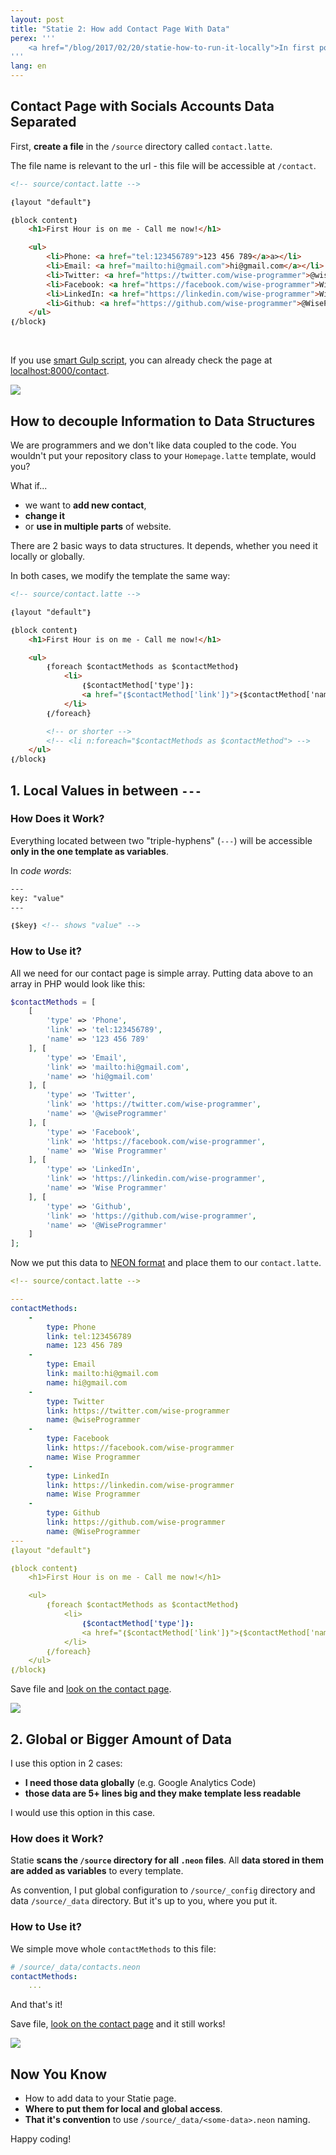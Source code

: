 ```yaml
---
layout: post
title: "Statie 2: How add Contact Page With Data"
perex: '''
    <a href="/blog/2017/02/20/statie-how-to-run-it-locally">In first post about Statie</a> you generated simple index with layout. Today we look on first semi-dynamic feature: <strong>data structures</strong>.
'''
lang: en
---
```


## Contact Page with Socials Accounts Data Separated

First, **create a file** in the `/source` directory called `contact.latte`.

The file name is relevant to the url - this file will be accessible at `/contact`.


```html
<!-- source/contact.latte -->

❴layout "default"❵

❴block content❵
    <h1>First Hour is on me - Call me now!</h1>

    <ul>
        <li>Phone: <a href="tel:123456789">123 456 789</a>a></li>
        <li>Email: <a href="mailto:hi@gmail.com">hi@gmail.com</a></li>
        <li>Twitter: <a href="https://twitter.com/wise-programmer">@wiseProgrammer</a></li>
        <li>Facebook: <a href="https://facebook.com/wise-programmer">Wise Programmer</a></li>
        <li>LinkedIn: <a href="https://linkedin.com/wise-programmer">Wise Programmer</a></li>
        <li>Github: <a href="https://github.com/wise-programmer">@WiseProgrammer</a></li>
    </ul>
❴/block❵
```

<br>

If you use [smart Gulp script](/blog/2017/02/20/statie-how-to-run-it-locally#minitip-use-gulp-work-for-you), you can already check the page at [localhost:8000/contact](http://localhost:8000/contact).

<div class="text-center">
    <img src="/../../../../assets/images/posts/2017/statie-2/statie-contact.png" class="thumbnail">
</div>


## How to decouple Information to Data Structures

We are programmers and we don't like data coupled to the code. You wouldn't put your repository class to your `Homepage.latte` template, would you?

What if...

- we want to **add new contact**,
- **change it**
- or **use in multiple parts** of website.

There are 2 basic ways to data structures. It depends, whether you need it locally or globally.

In both cases, we modify the template the same way:



```html
<!-- source/contact.latte -->

❴layout "default"❵

❴block content❵
    <h1>First Hour is on me - Call me now!</h1>

    <ul>
        ❴foreach $contactMethods as $contactMethod❵
            <li>
                ❴$contactMethod['type']❵:
                <a href="❴$contactMethod['link']❵">❴$contactMethod['name']❵</a>
            </li>
        ❴/foreach}

        <!-- or shorter -->
        <!-- <li n:foreach="$contactMethods as $contactMethod"> -->
    </ul>
❴/block❵
```

## 1. Local Values in between `---`

### How Does it Work?

Everything located between two "triple-hyphens" (`---`) will be accessible **only in the one template as variables**.

In *code words*:

```html
---
key: "value"
---

❴$key❵ <!-- shows "value" -->
```

### How to Use it?

All we need for our contact page is simple array. Putting data above to an array in PHP would look like this:

```php
$contactMethods = [
    [
        'type' => 'Phone',
        'link' => 'tel:123456789',
        'name' => '123 456 789'
    ], [
        'type' => 'Email',
        'link' => 'mailto:hi@gmail.com',
        'name' => 'hi@gmail.com'
    ], [
        'type' => 'Twitter',
        'link' => 'https://twitter.com/wise-programmer',
        'name' => '@wiseProgrammer'
    ], [
        'type' => 'Facebook',
        'link' => 'https://facebook.com/wise-programmer',
        'name' => 'Wise Programmer'
    ], [
        'type' => 'LinkedIn',
        'link' => 'https://linkedin.com/wise-programmer',
        'name' => 'Wise Programmer'
    ], [
        'type' => 'Github',
        'link' => 'https://github.com/wise-programmer',
        'name' => '@WiseProgrammer'
    ]
];
```

Now we put this data to <a href="https://ne-on.org">NEON format</a> and place them to our `contact.latte`.


```yaml
<!-- source/contact.latte -->

---
contactMethods:
    -
        type: Phone
        link: tel:123456789
        name: 123 456 789
    -
        type: Email
        link: mailto:hi@gmail.com
        name: hi@gmail.com
    -
        type: Twitter
        link: https://twitter.com/wise-programmer
        name: @wiseProgrammer
    -
        type: Facebook
        link: https://facebook.com/wise-programmer
        name: Wise Programmer
    -
        type: LinkedIn
        link: https://linkedin.com/wise-programmer
        name: Wise Programmer
    -
        type: Github
        link: https://github.com/wise-programmer
        name: @WiseProgrammer
---
❴layout "default"❵

❴block content❵
    <h1>First Hour is on me - Call me now!</h1>

    <ul>
        ❴foreach $contactMethods as $contactMethod❵
            <li>
                ❴$contactMethod['type']❵:
                <a href="❴$contactMethod['link']❵">❴$contactMethod['name']❵</a>
            </li>
        ❴/foreach}
    </ul>
❴/block❵
```

Save file and [look on the contact page](http://localhost:8000/contact).

<div class="text-center">
    <img src="/../../../../assets/images/posts/2017/statie-2/statie-contact.png" class="thumbnail">
</div>


## 2. Global or Bigger Amount of Data

I use this option in 2 cases:

- **I need those data globally** (e.g. Google Analytics Code)
- **those data are 5+ lines big and they make template less readable**

I would use this option in this case.

### How does it Work?

Statie **scans the `/source` directory for all `.neon` files**. All **data stored in them are added as variables** to every template.

As convention, I put global configuration to `/source/_config` directory and data `/source/_data` directory. But it's up to you, where you put it.

### How to Use it?

We simple move whole `contactMethods` to this file:

```yaml
# /source/_data/contacts.neon
contactMethods:
    ...
```

And that's it!


Save file, [look on the contact page](http://localhost:8000/contact) and it still works!

<div class="text-center">
    <img src="/../../../../assets/images/posts/2017/statie-2/statie-contact.png" class="thumbnail">
</div>


## Now You Know

- How to add data to your Statie page.
- **Where to put them for local and global access**.
- **That it's convention** to use `/source/_data/<some-data>.neon` naming.


Happy coding!
